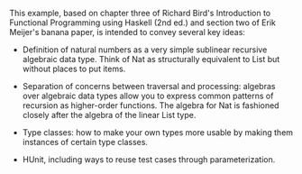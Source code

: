 This example, based on chapter three of Richard Bird's Introduction to
Functional Programming using Haskell (2nd ed.) and section two of Erik
Meijer's banana paper, is intended to convey several key ideas:

- Definition of natural numbers as a very simple sublinear recursive
  algebraic data type. Think of Nat as structurally equivalent to List
  but without places to put items.

- Separation of concerns between traversal and processing: algebras
  over algebraic data types allow you to express common patterns of
  recursion as higher-order functions. The algebra for Nat is
  fashioned closely after the algebra of the linear List type.

- Type classes: how to make your own types more usable by making them
  instances of certain type classes.

- HUnit, including ways to reuse test cases through parameterization.

